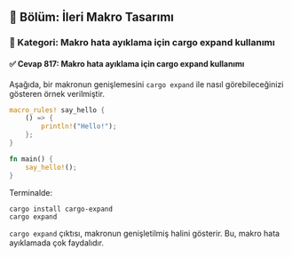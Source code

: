 ## 📘 Bölüm: İleri Makro Tasarımı  
### 🔹 Kategori: Makro hata ayıklama için cargo expand kullanımı  
#### ✅ Cevap 817: Makro hata ayıklama için cargo expand kullanımı

Aşağıda, bir makronun genişlemesini `cargo expand` ile nasıl görebileceğinizi gösteren örnek verilmiştir.

```rust
macro_rules! say_hello {
    () => {
        println!("Hello!");
    };
}

fn main() {
    say_hello!();
}
```

Terminalde:
```
cargo install cargo-expand
cargo expand
```

`cargo expand` çıktısı, makronun genişletilmiş halini gösterir. Bu, makro hata ayıklamada çok faydalıdır.
